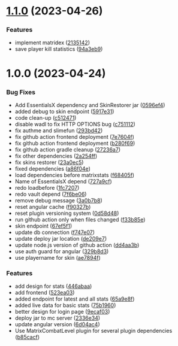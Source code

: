# [1.1.0](https://github.com/TheMatrixNetwork/MatrixStats2/compare/v1.0.0...v1.1.0) (2023-04-26)


### Features

* implement matridex ([2135142](https://github.com/TheMatrixNetwork/MatrixStats2/commit/2135142d115262d8a0cebb91701a1e2d8dc37100))
* save player kill statistics ([94a3eb9](https://github.com/TheMatrixNetwork/MatrixStats2/commit/94a3eb958d79c78a0707ddcd08f87d9f4e548377))

# 1.0.0 (2023-04-24)


### Bug Fixes

* Add EssentialsX dependency and SkinRestorer jar ([0596ef4](https://github.com/TheMatrixNetwork/MatrixStats2/commit/0596ef40b85ad445de85e2b8a359d6171b50a6dc))
* added debug to skin endpoint ([5917e31](https://github.com/TheMatrixNetwork/MatrixStats2/commit/5917e31e093673678804d910da6d36b8b40639f8))
* code clean-up ([c512471](https://github.com/TheMatrixNetwork/MatrixStats2/commit/c512471336c41a03b38ca6aad1164a308edc9486))
* disable wadl to fix HTTP OPTIONS bug ([c751112](https://github.com/TheMatrixNetwork/MatrixStats2/commit/c7511120352744d5caaf799c8af99a84735548e3))
* fix authme and slimefun ([293bd42](https://github.com/TheMatrixNetwork/MatrixStats2/commit/293bd42208cb2468b10d30a05a73e77febcdcbcb))
* fix github action frontend deployment ([7e7604f](https://github.com/TheMatrixNetwork/MatrixStats2/commit/7e7604fb5567eb0e9daa9e52abd2dee703a2581d))
* fix github action frontend deployment ([b280f69](https://github.com/TheMatrixNetwork/MatrixStats2/commit/b280f69518ff1264f2200627a8ab2265984aeace))
* fix github action gradle cleanup ([27236a7](https://github.com/TheMatrixNetwork/MatrixStats2/commit/27236a703d460f58f6f145caee7509eea0d18223))
* fix other dependencies ([2a254ff](https://github.com/TheMatrixNetwork/MatrixStats2/commit/2a254ff4b3aa1fe4c2552ab3805b6c28cce53a89))
* fix skins restorer ([23a0ec5](https://github.com/TheMatrixNetwork/MatrixStats2/commit/23a0ec51d788bff168cdea498bcff8960c2a3199))
* fixed dependencies ([a86f04e](https://github.com/TheMatrixNetwork/MatrixStats2/commit/a86f04e465d63a0a2738fc51b7b141822962dc62))
* load dependencies before matrixstats ([f68405f](https://github.com/TheMatrixNetwork/MatrixStats2/commit/f68405ffdf67573b275ae04e6b5d3bd01a57577a))
* Name of EssentialsX depend ([727a9cf](https://github.com/TheMatrixNetwork/MatrixStats2/commit/727a9cf0e2fa6935a1080eb913515fe24a88b833))
* redo loadbefore ([1fc7207](https://github.com/TheMatrixNetwork/MatrixStats2/commit/1fc7207d664c3bc221fb0028bcd605902ac23193))
* redo vault depend ([7f6be06](https://github.com/TheMatrixNetwork/MatrixStats2/commit/7f6be067f0176a330922b33871b4577ce6630b75))
* remove debug message ([3a0b7b8](https://github.com/TheMatrixNetwork/MatrixStats2/commit/3a0b7b89cdd62fe1328001beabe92017f819a1b3))
* reset angular cache ([f90327b](https://github.com/TheMatrixNetwork/MatrixStats2/commit/f90327b6d4d2c835af2486c4c8da8c7c7f77f34e))
* reset plugin versioning system ([0d58d48](https://github.com/TheMatrixNetwork/MatrixStats2/commit/0d58d4820a6faa85de8a9e55343b3bc308a33798))
* run github action only when files changed ([f33b85e](https://github.com/TheMatrixNetwork/MatrixStats2/commit/f33b85ebe15e5dde7cc65f2befcb6e3d451f9188))
* skin endpoint ([67ef5f1](https://github.com/TheMatrixNetwork/MatrixStats2/commit/67ef5f1e24bde5a1e05cc387253cf275adadec3a))
* update db connection ([f747e07](https://github.com/TheMatrixNetwork/MatrixStats2/commit/f747e074fefb743b4d3f335e6a2698138979ebc6))
* update deploy jar location ([de209e7](https://github.com/TheMatrixNetwork/MatrixStats2/commit/de209e7f7cdbeeed75dd91c2bc51ea6c608dbb14))
* update node.js version of github action ([dd4aa3b](https://github.com/TheMatrixNetwork/MatrixStats2/commit/dd4aa3ba594a4df04567590c89ef782e06918d69))
* use auth guard for angular ([329b8d3](https://github.com/TheMatrixNetwork/MatrixStats2/commit/329b8d3a198c544c3714bd47f0482736942ed20a))
* use playername for skin ([ae7894f](https://github.com/TheMatrixNetwork/MatrixStats2/commit/ae7894f69deb180712b93384a9de64a2ea3c536a))


### Features

* add design for stats ([446abaa](https://github.com/TheMatrixNetwork/MatrixStats2/commit/446abaac76de6f0c3d8fd68c7d0f3c74b29323eb))
* add frontend ([523ea03](https://github.com/TheMatrixNetwork/MatrixStats2/commit/523ea03e3ef7aae7c9f4c8119b578bb375bcbb99))
* added endpoint for latest and all stats ([65a9e8f](https://github.com/TheMatrixNetwork/MatrixStats2/commit/65a9e8f191ebba27d263c9d3de090150f1452453))
* added live data for basic stats ([75b1960](https://github.com/TheMatrixNetwork/MatrixStats2/commit/75b19600f9fae686f31eee59d72077a346993a5b))
* better design for login page ([9ecaf03](https://github.com/TheMatrixNetwork/MatrixStats2/commit/9ecaf03787ace757b68c1b1963460a0e0268b628))
* deploy jar to mc server ([2336e34](https://github.com/TheMatrixNetwork/MatrixStats2/commit/2336e3421159d050174f4eebae31dc37b0223923))
* update angular version ([6d04ac4](https://github.com/TheMatrixNetwork/MatrixStats2/commit/6d04ac4c29a43eed9ba11497a3b21e1171cce6f3))
* Use MatrixCombatLevel plugin for several plugin dependencies ([b85cacf](https://github.com/TheMatrixNetwork/MatrixStats2/commit/b85cacfa59c1dfab371de54a81d484a30570136a))
